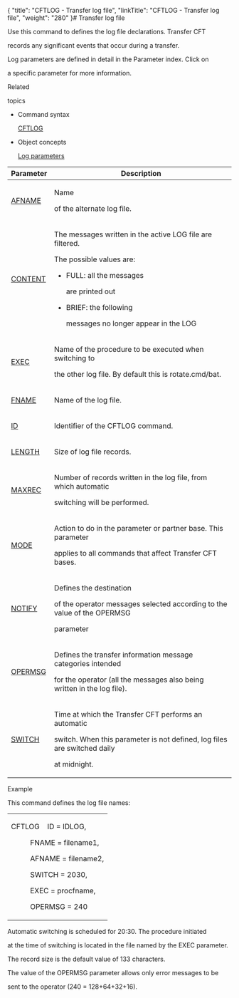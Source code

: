 {
    "title": "CFTLOG - Transfer log file",
    "linkTitle": "CFTLOG - Transfer log file",
    "weight": "280"
}# <span id="kanchor62"></span><span id="Log_management_command_line"></span>Transfer log file



Use this command to defines the log file declarations. Transfer CFT

records any significant events that occur during a transfer.



Log parameters are defined in detail in the Parameter index. Click on

a specific parameter for more information.



Related

topics



-   Command syntax

    [CFTLOG](../../Command_summary.htm#CFTLOG)

-   Object concepts

    [Log parameters](../../GUI/Concepts/LOG_parameter_concepts.htm)



<table data-cellspacing="0">
<thead>
<tr>
<th>Parameter</th>
<th>Description</th>
</tr>
</thead>
<tbody>
<tr>
<td><p><a href="../../../c_intro_userinterfaces/command_summary/parameter_intro/afname">AFNAME</a> </p></td>
<td><p>Name

of the alternate log file.</p></td>
</tr>
<tr>
<td><p><a href="../../../c_intro_userinterfaces/command_summary/parameter_intro/content">CONTENT</a></p></td>
<td><p>The messages written in the active LOG file are filtered.

The possible values are:</p>
<ul>
<li>FULL: all the messages

are printed out</li>
<li>BRIEF: the following

messages no longer appear in the LOG</li>
</ul></td>
</tr>
<tr>
<td><p><a href="../../../c_intro_userinterfaces/command_summary/parameter_intro/exec">EXEC</a></p></td>
<td><p>Name of the procedure to be executed when switching to

the other log file. By default this is rotate.cmd/bat.</p></td>
</tr>
<tr>
<td><p><a href="../../../c_intro_userinterfaces/command_summary/parameter_intro/fname">FNAME</a></p></td>
<td><p>Name of the log file.</p></td>
</tr>
<tr>
<td><p><a href="../../../c_intro_userinterfaces/command_summary/parameter_intro/id">ID</a></p></td>
<td><p>Identifier of the CFTLOG command.</p></td>
</tr>
<tr>
<td><p><a href="../../../c_intro_userinterfaces/command_summary/parameter_intro/length">LENGTH</a></p></td>
<td><p>Size of log file records.</p></td>
</tr>
<tr>
<td><p><a href="../../../c_intro_userinterfaces/command_summary/parameter_intro/maxrec">MAXREC</a></p></td>
<td><p>Number of records written in the log file, from which automatic

switching will be performed.</p></td>
</tr>
<tr>
<td><p><a href="../../../c_intro_userinterfaces/command_summary/parameter_intro/mode">MODE</a></p></td>
<td><p>Action to do in the parameter or partner base. This parameter

applies to all commands that affect Transfer CFT bases.</p></td>
</tr>
<tr>
<td><p><a href="../../../c_intro_userinterfaces/command_summary/parameter_intro/notify">NOTIFY</a></p></td>
<td><p>Defines the destination

of the operator messages selected according to the value of the OPERMSG

parameter</p></td>
</tr>
<tr>
<td><p><a href="../../../c_intro_userinterfaces/command_summary/parameter_intro/opermsg">OPERMSG</a></p></td>
<td><p>Defines the transfer information message categories intended

for the operator (all the messages also being written in the log file).</p></td>
</tr>
<tr>
<td><p><a href="../../../c_intro_userinterfaces/command_summary/parameter_intro/switch">SWITCH</a></p></td>
<td><p>Time at which the Transfer CFT performs an automatic

switch. When this parameter is not defined, log files are switched daily

at midnight.</p></td>
</tr>
</tbody>
</table>
<span>Example </span>



This command defines the log file names:



<table data-cellspacing="0">
<tbody>
<tr>
<td><p>CFTLOG    ID = IDLOG,</p>
<p>          FNAME = filename1,</p>
<p>          AFNAME = filename2,</p>
<p>          SWITCH = 2030,</p>
<p>          EXEC = procfname,</p>
<p>          OPERMSG = 240</p></td>
</tr>
</tbody>
</table>



Automatic switching is scheduled for 20:30. The procedure initiated

at the time of switching is located in the file named by the EXEC parameter.



The record size is the default value of 133 characters.



The value of the OPERMSG parameter allows only error messages to be

sent to the operator (240 = 128+64+32+16).

